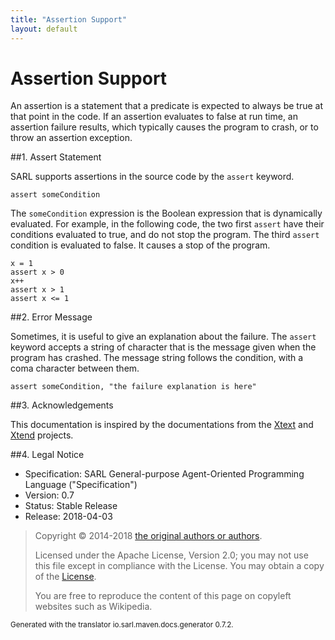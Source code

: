 ```yaml
---
title: "Assertion Support"
layout: default
---
```


# Assertion Support

An assertion is a statement that a predicate is expected to always be true at that point in the code.
If an assertion evaluates to false at run time, an assertion failure results, which typically causes
the program to crash, or to throw an assertion exception.

##1. Assert Statement

SARL supports assertions in the source code by the `assert` keyword.

```sarl
assert someCondition
```


The `someCondition` expression is the Boolean expression that is dynamically evaluated.
For example, in the following code, the two first `assert` have their conditions evaluated to true, and do not stop the program.
The third `assert` condition is evaluated to false. It causes a stop of the program.

```sarl
x = 1
assert x > 0
x++
assert x > 1
assert x <= 1
```


##2. Error Message

Sometimes, it is useful to give an explanation about the failure.
The `assert` keyword accepts a string of character that is the message given when the program has crashed.
The message string follows the condition, with a coma character between them.

```sarl
assert someCondition, "the failure explanation is here"
```


##3. Acknowledgements

This documentation is inspired by the documentations from the
[Xtext](https://www.eclipse.org/Xtext/documentation.html) and
[Xtend](https://www.eclipse.org/xtend/documentation.html) projects.

##4. Legal Notice

* Specification: SARL General-purpose Agent-Oriented Programming Language ("Specification")
* Version: 0.7
* Status: Stable Release
* Release: 2018-04-03

> Copyright &copy; 2014-2018 [the original authors or authors](http://www.sarl.io/about/index.html).
>
> Licensed under the Apache License, Version 2.0;
> you may not use this file except in compliance with the License.
> You may obtain a copy of the [License](http://www.apache.org/licenses/LICENSE-2.0).
>
> You are free to reproduce the content of this page on copyleft websites such as Wikipedia.

<small>Generated with the translator io.sarl.maven.docs.generator 0.7.2.</small>
